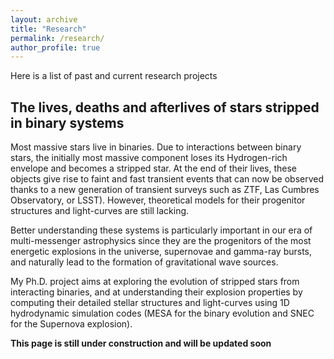 ```yaml
---
layout: archive
title: "Research"
permalink: /research/
author_profile: true
---
```


Here is a list of past and current research projects

## The lives, deaths and afterlives of stars stripped in binary systems

Most massive stars live in binaries. Due to interactions between binary stars, the initially
most massive component loses its Hydrogen-rich envelope and becomes a stripped star. At the end of their lives,
these objects give rise to faint and fast transient events that can now be observed thanks to a new generation
of transient surveys such as ZTF, Las Cumbres Observatory, or LSST). However, theoretical models for their
progenitor structures and light-curves are still lacking.

Better understanding these systems is particularly important in our era of multi-messenger astrophysics since
they are the progenitors of the most energetic explosions in the universe, supernovae and gamma-ray bursts, and naturally
lead to the formation of gravitational wave sources.

My Ph.D. project aims at exploring the evolution of stripped stars from interacting binaries, and at understanding
their explosion properties by computing their detailed stellar structures and light-curves using 1D hydrodynamic
simulation codes (MESA for the binary evolution and SNEC for the Supernova explosion).


**This page is still under construction and will be updated soon**